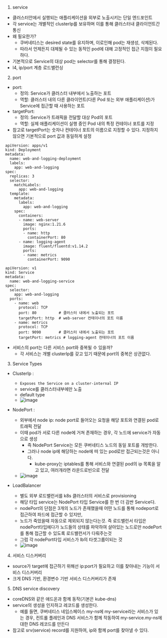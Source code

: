 1. service
- 클러스터안에서 실행되는 애플리케이션을 외부로 노출시키는 단일 엔드포인트
- 각 service는 개별적인 clusterIp를 보유하며 이를 통해 클러스터내 클라이언트간 통신
- 왜 필요한가? 
  - 쿠버네티스는 desired state를 유지하며, 이로인해 pod는 재생성, 삭제된다.
  - 따라서 언제든지 대체될 수 있는 동적인 pod에 대해 고정적인 접근 지점이 필요하다.
- 기본적으로 Service의 대상 pod는 selector를 통해 결정된다.
- l4, ip/port 계층 로드밸런싱

2. port
- port:
  - 정의: Service가 클러스터 내부에서 노출하는 포트
  - 역할: 클러스터 내의 다른 클라이언트(다른 Pod 또는 외부 애플리케이션)가 Service에 접근할 때 사용하는 포트
- targetPort:
  - 정의: Service가 트래픽을 전달할 대상 Pod의 포트
  - 역할: 실제 애플리케이션이 실행 중인 Pod 내의 특정 컨테이너 포트를 지정
- 참고로 targetPort는 숫자나 컨테이너 포트의 이름으로 지정할 수 있다. 지정하지 않으면 기본적으로 port 값과 동일하게 설정

```
apiVersion: apps/v1
kind: Deployment
metadata:
  name: web-and-logging-deployment
  labels:
    app: web-and-logging
spec:
  replicas: 3
  selector:
    matchLabels:
      app: web-and-logging
  template:
    metadata:
      labels:
        app: web-and-logging
    spec:
      containers:
      - name: web-server
        image: nginx:1.21.6
        ports:
        - name: http
          containerPort: 80
      - name: logging-agent
        image: fluent/fluentd:v1.14.2
        ports:
        - name: metrics
          containerPort: 9090

```

```
apiVersion: v1
kind: Service
metadata:
  name: web-and-logging-service
spec:
  selector:
    app: web-and-logging
  ports:
    - name: web
      protocol: TCP
      port: 80          # 클러스터 내에서 노출되는 포트
      targetPort: http  # web-server 컨테이너의 포트 이름
    - name: metrics
      protocol: TCP
      port: 9090        # 클러스터 내에서 노출되는 포트
      targetPort: metrics # logging-agent 컨테이너의 포트 이름
```
- 서비스의 port는 다른 서비스 port와 중복될 수 있을까?
  - 각 서비스는 개별 clusterIp를 갖고 있기 때문에 port의 중복은 상관없다.

3. Service Types
- ClusterIp : 
  - `Exposes the Service on a cluster-internal IP`
  - service를 클러스터내부에만 노출
  - default type
  - ![image](https://github.com/user-attachments/assets/e9a657fa-e2eb-4084-a228-a163b4f5f3ba)

- NodePort :
  - 외부에서 node ip: node port로 들어오는 요청을 해당 포트와 연결된 pod로 트래픽 전달
  - 이때 pod가 서로 다른 node에 거쳐 존재하는 경우, 각 노드에 service가 자동으로 생성
    - 즉 NodePort Service는 모든 쿠버네티스 노드의 동일 포트를 개방한다.
    - 그러나 node ip에 해당하는 node에 떠 있는 pod로만 접근되는것은 아니다.
      - kube-proxy는 iptables를 통해 서비스와 연결된 pod의 ip 목록을 알고 있고, 여러개라면 라운드로빈으로 전달
  - ![image](https://github.com/user-attachments/assets/96656cc8-6ce4-41e3-9704-eb83697b1887)

- LoadBalancer
  - 별도 외부 로드밸런서를 k8s 클러스터의 서비스로 provisioning
  - 해당 타입 service는 NodePort 타입 Service를 한 번 더 감싼 Service다.
  - nodePort의 단점은 3개의 노드가 존재했을때 어떤 노드를 통해 nodeport로 접근하여 파드에 접근할 수 있지만,
  - 노드가 죽었을때 자동으로 제외되지 않는다는것. 즉 로드밸런서 타입은 nodePort타입에다가 노드들의 상태를 파악하여 살아있는 노드로만 nodePort를 통해 접근할 수 있도록 로드밸런서가 다뤄주는것
  - 그럼 각 nodePort타입 서비스가 lb의 타겟그룹이되는 것
  - ![image](https://github.com/user-attachments/assets/663ec14e-a50a-4e97-a990-449e50b98fc7)

4. 서비스 디스커버리
- source가 target에 접근하기 위해선 ip:port가 필요하고 이를 찾아내는 기능이 서비스 디스커버리
- 크게 DNS 기반, 환경변수 기반 서비스 디스커버리가 존재

5. DNS service discovery
- coreDNS와 같은 애드온과 함께 동작(기본은 kube-dns)
- service의 생성을 인지하고 레코드를 생성한다.
  - 예를 들면, 쿠버네티스 네임스페이스 my-ns에 my-service라는 서비스가 있는 경우, 컨트롤 플레인과 DNS 서비스가 함께 작동하여 my-service.my-ns에 대한 DNS 레코드를 만든다
- 참고로 srv(service) record를 지원하여, ip와 함께 port를 찾아낼 수 있다.



